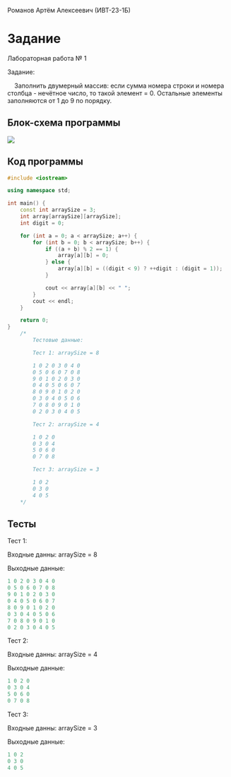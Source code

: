 Романов Артём Алексеевич (ИВТ-23-1Б)

# Задание

Лабораторная работа № 1

Задание:

    Заполнить двумерный массив: если сумма номера строки и номера столбца - нечётное число, то такой элемент = 0. Остальные элементы заполняются от 1 до 9 по порядку.

## Блок-схема программы

![](C:\Users\DELL\source\repos\LABS_INF\Sem_2\Labs\1\1.png)

## Код программы

```cpp
#include <iostream>

using namespace std;

int main() {
    const int arraySize = 3;
    int array[arraySize][arraySize];
    int digit = 0;

    for (int a = 0; a < arraySize; a++) {
        for (int b = 0; b < arraySize; b++) {
            if ((a + b) % 2 == 1) {
                array[a][b] = 0;
            } else {
                array[a][b] = ((digit < 9) ? ++digit : (digit = 1));
            }

            cout << array[a][b] << " ";
        }
        cout << endl;
    }

    return 0;
}
    /*
        Тестовые данные:

        Тест 1: arraySize = 8

        1 0 2 0 3 0 4 0
        0 5 0 6 0 7 0 8
        9 0 1 0 2 0 3 0
        0 4 0 5 0 6 0 7
        8 0 9 0 1 0 2 0
        0 3 0 4 0 5 0 6
        7 0 8 0 9 0 1 0
        0 2 0 3 0 4 0 5

        Тест 2: arraySize = 4

        1 0 2 0
        0 3 0 4
        5 0 6 0
        0 7 0 8

        Тест 3: arraySize = 3

        1 0 2
        0 3 0
        4 0 5
    */
```

## Тесты

Тест 1:

Входные данны: arraySize = 8

Выходные данные:

```cpp
1 0 2 0 3 0 4 0
0 5 0 6 0 7 0 8
9 0 1 0 2 0 3 0
0 4 0 5 0 6 0 7
8 0 9 0 1 0 2 0
0 3 0 4 0 5 0 6
7 0 8 0 9 0 1 0
0 2 0 3 0 4 0 5
```

Тест 2:

Входные данны: arraySize = 4

Выходные данные:

```cpp
1 0 2 0
0 3 0 4
5 0 6 0
0 7 0 8
```

Тест 3:

Входные данны: arraySize = 3

Выходные данные:

```cpp
1 0 2
0 3 0
4 0 5
```
